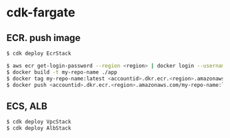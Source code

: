 # cdk-fargate

## ECR. push image

```bash
$ cdk deploy EcrStack
```

```bash
$ aws ecr get-login-password --region <region> | docker login --username AWS --password-stdin <accountid>.dkr.ecr.<region>.amazonaws.com
$ docker build -t my-repo-name ./app
$ docker tag my-repo-name:latest <accountid>.dkr.ecr.<region>.amazonaws.com/my-repo-name:latest
$ docker push <accountid>.dkr.ecr.<region>.amazonaws.com/my-repo-name:latest
```

## ECS, ALB

```bash
$ cdk deploy VpcStack
$ cdk deploy AlbStack
```